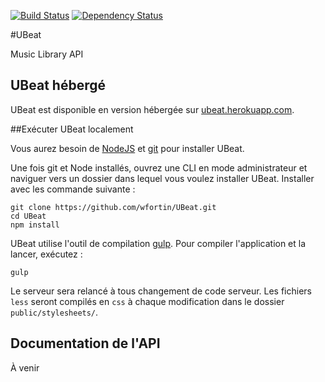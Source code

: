 [![Build Status](https://travis-ci.org/wfortin/UBeat.svg?branch=master)](https://travis-ci.org/wfortin/UBeat)
[![Dependency Status](https://david-dm.org/wfortin/ubeat.svg)](https://david-dm.org/wfortin/ubeat)

#UBeat

Music Library API



## UBeat hébergé

UBeat est disponible en version hébergée sur [ubeat.herokuapp.com](http://ubeat.herokuapp.com/).

##Exécuter UBeat localement

Vous aurez besoin de [NodeJS](http://nodejs.org/download/) et [git](http://www.git-scm.com/book/en/Getting-Started-Installing-Git) pour installer UBeat.

Une fois git et Node installés, ouvrez une CLI en mode administrateur et naviguer vers un dossier dans lequel vous voulez installer UBeat. Installer avec les commande suivante :

```
git clone https://github.com/wfortin/UBeat.git
cd UBeat
npm install
```

UBeat utilise l'outil de compilation [gulp](http://gulpjs.com/).
Pour compiler l'application et la lancer, exécutez :

```
gulp
```

Le serveur sera relancé à tous changement de code serveur. Les fichiers `less` seront compilés en `css` à chaque modification dans le dossier `public/stylesheets/`.

## Documentation de l'API

À venir
